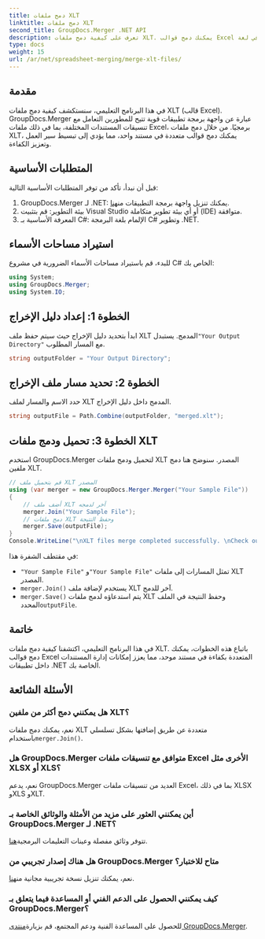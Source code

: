 ```yaml
---
title: دمج ملفات XLT
linktitle: دمج ملفات XLT
second_title: GroupDocs.Merger .NET API
description: تعرف على كيفية دمج ملفات XLT. يمكنك دمج قوالب Excel برمجيًا في لغة C# باستخدام هذا الدليل التفصيلي خطوة بخطوة.
type: docs
weight: 15
url: /ar/net/spreadsheet-merging/merge-xlt-files/
---
```

## مقدمة
في هذا البرنامج التعليمي، سنستكشف كيفية دمج ملفات XLT (قالب Excel). GroupDocs.Merger عبارة عن واجهة برمجة تطبيقات قوية تتيح للمطورين التعامل مع تنسيقات المستندات المختلفة، بما في ذلك ملفات Excel، برمجيًا. من خلال دمج ملفات XLT، يمكنك دمج قوالب متعددة في مستند واحد، مما يؤدي إلى تبسيط سير العمل وتعزيز الكفاءة.
## المتطلبات الأساسية
قبل أن نبدأ، تأكد من توفر المتطلبات الأساسية التالية:
1.  GroupDocs.Merger لـ .NET: يمكنك تنزيل واجهة برمجة التطبيقات من[هنا](https://releases.groupdocs.com/merger/net/).
2. بيئة التطوير: قم بتثبيت Visual Studio أو أي بيئة تطوير متكاملة (IDE) متوافقة.
3. المعرفة الأساسية بـ C#: الإلمام بلغة البرمجة C# وتطوير .NET.

## استيراد مساحات الأسماء
للبدء، قم باستيراد مساحات الأسماء الضرورية في مشروع C# الخاص بك:
```csharp
using System; 
using GroupDocs.Merger;
using System.IO;
```
## الخطوة 1: إعداد دليل الإخراج
 ابدأ بتحديد دليل الإخراج حيث سيتم حفظ ملف XLT المدمج. يستبدل`"Your Output Directory"` مع المسار المطلوب.
```csharp
string outputFolder = "Your Output Directory";
```
## الخطوة 2: تحديد مسار ملف الإخراج
حدد الاسم والمسار لملف XLT المدمج داخل دليل الإخراج.
```csharp
string outputFile = Path.Combine(outputFolder, "merged.xlt");
```
## الخطوة 3: تحميل ودمج ملفات XLT
استخدم GroupDocs.Merger لتحميل ودمج ملفات XLT المصدر. سنوضح هنا دمج ملفين XLT.
```csharp
// قم بتحميل ملف XLT المصدر
using (var merger = new GroupDocs.Merger.Merger("Your Sample File"))
{
    // أضف ملف XLT آخر لدمجه
    merger.Join("Your Sample File");
    // دمج ملفات XLT وحفظ النتيجة
    merger.Save(outputFile);
}
Console.WriteLine("\nXLT files merge completed successfully. \nCheck output in {0}", outputFolder);
```
في مقتطف الشفرة هذا:
- `"Your Sample File"` و`"Your Sample File"` تمثل المسارات إلى ملفات XLT المصدر.
- `merger.Join()` يستخدم لإضافة ملف XLT آخر للدمج.
- `merger.Save()` يتم استدعاؤه لدمج ملفات XLT وحفظ النتيجة في الملف المحدد`outputFile`.

## خاتمة
في هذا البرنامج التعليمي، اكتشفنا كيفية دمج ملفات XLT. باتباع هذه الخطوات، يمكنك دمج قوالب Excel المتعددة بكفاءة في مستند موحد، مما يعزز إمكانات إدارة المستندات داخل تطبيقات .NET الخاصة بك.

## الأسئلة الشائعة
### هل يمكنني دمج أكثر من ملفين XLT؟
نعم، يمكنك دمج ملفات XLT متعددة عن طريق إضافتها بشكل تسلسلي باستخدام`merger.Join()`.
### هل GroupDocs.Merger متوافق مع تنسيقات ملفات Excel الأخرى مثل XLSX أو XLS؟
نعم، يدعم GroupDocs.Merger العديد من تنسيقات ملفات Excel، بما في ذلك XLSX وXLS وXLT.
### أين يمكنني العثور على مزيد من الأمثلة والوثائق الخاصة بـ GroupDocs.Merger لـ .NET؟
 تتوفر وثائق مفصلة وعينات التعليمات البرمجية[هنا](https://reference.groupdocs.com/merger/net/).
### هل هناك إصدار تجريبي من GroupDocs.Merger متاح للاختبار؟
 نعم، يمكنك تنزيل نسخة تجريبية مجانية من[هنا](https://releases.groupdocs.com/).
### كيف يمكنني الحصول على الدعم الفني أو المساعدة فيما يتعلق بـ GroupDocs.Merger؟
 للحصول على المساعدة الفنية ودعم المجتمع، قم بزيارة[منتدى GroupDocs.Merger](https://forum.groupdocs.com/c/merger/32).